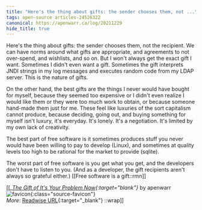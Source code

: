 ```yaml
---
title: "Here's the thing about gifts: the sender chooses them, not ..."
tags: open-source articles-24526322
canonical: https://apenwarr.ca/log/20211229
hide_title: true
---
```


Here's the thing about gifts: the sender chooses them, not the recipient. We can have norms around what gifts are appropriate, and agreements to not over-spend, and wishlists, and so on. But I won't always get the exact gift I want. Sometimes I didn't even want a gift. Sometimes the gift interprets JNDI strings in my log messages and executes random code from my LDAP server. This is the nature of gifts.

On the other hand, the best gifts are the things I never would have bought for myself, because they seemed too expensive or I didn't even realize I would like them or they were too much work to obtain, or because someone hand-made them just for me. These feel like luxuries of the sort capitalism cannot produce, because deciding, going out, and buying something for myself isn't luxury, it's everyday. It's lonely. It's a negotiation. It's limited by my own lack of creativity.

The best part of free software is it sometimes produces stuff you never would have been willing to pay to develop (Linux), and sometimes at quality levels too high to be rational for the market to provide (sqlite).

The worst part of free software is you get what you get, and the developers don't have to listen to you. (And as a developer, the gift recipients aren't always so grateful either.)
[[Free software is a gift::rmn]]


[[<cite>_[The Gift of It's Your Problem Now](https://apenwarr.ca/log/20211229){:target="_blank"}_</cite> by apenwarr ![favicon](https://s2.googleusercontent.com/s2/favicons?domain=apenwarr.ca){:class="source-favicon"}<br>
_More_: [Readwise URL](https://readwise.io/open/478392367){:target="_blank"}
::wrap]]